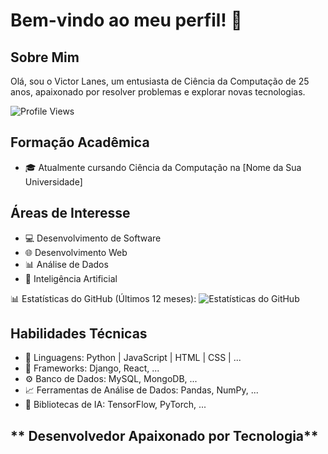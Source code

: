 # Bem-vindo ao meu perfil! 👋

## Sobre Mim

Olá, sou o Victor Lanes, um entusiasta de Ciência da Computação de 25 anos, apaixonado por resolver problemas e explorar novas tecnologias.

![Profile Views](https://komarev.com/ghpvc/?username=seu-username&color=brightgreen)

## Formação Acadêmica

- 🎓 Atualmente cursando Ciência da Computação na [Nome da Sua Universidade]

## Áreas de Interesse

- 💻 Desenvolvimento de Software
- 🌐 Desenvolvimento Web
- 📊 Análise de Dados
- 🤖 Inteligência Artificial



📊 Estatísticas do GitHub (Últimos 12 meses):
![Estatísticas do GitHub](https://github-readme-stats.vercel.app/api?username=seu-username&show_icons=true&count_private=true)


## Habilidades Técnicas

- 🚀 Linguagens: Python | JavaScript | HTML | CSS | ...
- 🔧 Frameworks: Django, React, ...
- ⚙️ Banco de Dados: MySQL, MongoDB, ...
- 📈 Ferramentas de Análise de Dados: Pandas, NumPy, ...
- 🤖 Bibliotecas de IA: TensorFlow, PyTorch, ...

## ** Desenvolvedor Apaixonado por Tecnologia**

